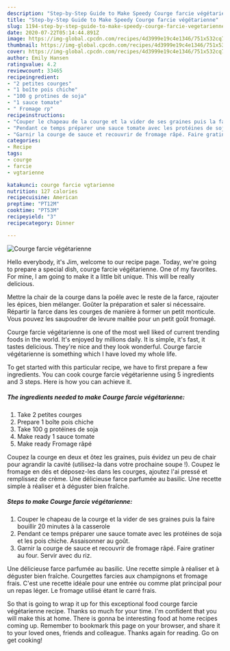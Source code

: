 ```yaml
---
description: "Step-by-Step Guide to Make Speedy Courge farcie végétarienne"
title: "Step-by-Step Guide to Make Speedy Courge farcie végétarienne"
slug: 1194-step-by-step-guide-to-make-speedy-courge-farcie-vegetarienne
date: 2020-07-22T05:14:44.891Z
image: https://img-global.cpcdn.com/recipes/4d3999e19c4e1346/751x532cq70/courge-farcie-vegetarienne-photo-principale-de-la-recette.jpg
thumbnail: https://img-global.cpcdn.com/recipes/4d3999e19c4e1346/751x532cq70/courge-farcie-vegetarienne-photo-principale-de-la-recette.jpg
cover: https://img-global.cpcdn.com/recipes/4d3999e19c4e1346/751x532cq70/courge-farcie-vegetarienne-photo-principale-de-la-recette.jpg
author: Emily Hansen
ratingvalue: 4.2
reviewcount: 33465
recipeingredient:
- "2 petites courges"
- "1 boîte pois chiche"
- "100 g protines de soja"
- "1 sauce tomate"
- " Fromage rp"
recipeinstructions:
- "Couper le chapeau de la courge et la vider de ses graines puis la faire bouillir 20 minutes à la casserole"
- "Pendant ce temps préparer une sauce tomate avec les protéines de soja et les pois chiche. Assaisonner au goût."
- "Garnir la courge de sauce et recouvrir de fromage râpé. Faire gratiner au four. Servir avec du riz."
categories:
- Recipe
tags:
- courge
- farcie
- vgtarienne

katakunci: courge farcie vgtarienne 
nutrition: 127 calories
recipecuisine: American
preptime: "PT12M"
cooktime: "PT53M"
recipeyield: "3"
recipecategory: Dinner

---
```



![Courge farcie végétarienne](https://img-global.cpcdn.com/recipes/4d3999e19c4e1346/751x532cq70/courge-farcie-vegetarienne-photo-principale-de-la-recette.jpg)

Hello everybody, it's Jim, welcome to our recipe page. Today, we're going to prepare a special dish, courge farcie végétarienne. One of my favorites. For mine, I am going to make it a little bit unique. This will be really delicious.

Mettre la chair de la courge dans la poêle avec le reste de la farce, rajouter les épices, bien mélanger. Goûter la préparation et saler si nécessaire. Répartir la farce dans les courges de manière à former un petit monticule. Vous pouvez les saupoudrer de levure maltée pour un petit goût fromagé.

Courge farcie végétarienne is one of the most well liked of current trending foods in the world. It's enjoyed by millions daily. It is simple, it's fast, it tastes delicious. They're nice and they look wonderful. Courge farcie végétarienne is something which I have loved my whole life.


To get started with this particular recipe, we have to first prepare a few ingredients. You can cook courge farcie végétarienne using 5 ingredients and 3 steps. Here is how you can achieve it.

<!--inarticleads1-->

##### The ingredients needed to make Courge farcie végétarienne:

1. Take 2 petites courges
1. Prepare 1 boîte pois chiche
1. Take 100 g protéines de soja
1. Make ready 1 sauce tomate
1. Make ready  Fromage râpé


Coupez la courge en deux et ôtez les graines, puis évidez un peu de chair pour agrandir la cavité (utilisez-la dans votre prochaine soupe !). Coupez le fromage en dés et déposez-les dans les courges, ajoutez l&#39;ai pressé et remplissez de crème. Une délicieuse farce parfumée au basilic. Une recette simple à réaliser et à déguster bien fraîche. 

<!--inarticleads2-->

##### Steps to make Courge farcie végétarienne:

1. Couper le chapeau de la courge et la vider de ses graines puis la faire bouillir 20 minutes à la casserole
1. Pendant ce temps préparer une sauce tomate avec les protéines de soja et les pois chiche. Assaisonner au goût.
1. Garnir la courge de sauce et recouvrir de fromage râpé. Faire gratiner au four. Servir avec du riz.


Une délicieuse farce parfumée au basilic. Une recette simple à réaliser et à déguster bien fraîche. Courgettes farcies aux champignons et fromage frais. C&#39;est une recette idéale pour une entrée ou comme plat principal pour un repas léger. Le fromage utilisé étant le carré frais. 

So that is going to wrap it up for this exceptional food courge farcie végétarienne recipe. Thanks so much for your time. I'm confident that you will make this at home. There is gonna be interesting food at home recipes coming up. Remember to bookmark this page on your browser, and share it to your loved ones, friends and colleague. Thanks again for reading. Go on get cooking!
